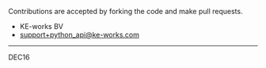 Contributions are accepted by forking the code and make pull requests.


* KE-works BV
* support+python_api@ke-works.com

---
DEC16